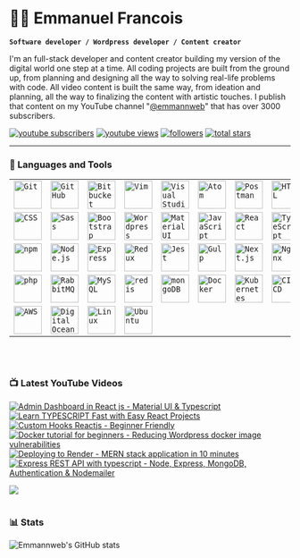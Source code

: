 # 🏄‍♂️ Emmanuel Francois

**`Software developer / Wordpress developer / Content creator`**

I'm an full-stack developer and content creator building my version of the digital world one step at a time. All coding projects are built from the ground up, from planning and designing all the way to solving real-life problems with code. All video content is built the same way, from ideation and planning, all the way to finalizing the content with artistic touches. I publish that content on my YouTube channel "[@emmannweb][youtube]" that has over 3000 subscribers.

   <p align="left">
      <a href="https://www.youtube.com/@emmannweb?sub_confirmation=1">
         <img alt="youtube subscribers" title="Subscribe to my YouTube channel" src="https://custom-icon-badges.demolab.com/youtube/channel/subscribers/UCwh7ee4f3OlHw7WhceG1q_Q?color=%23E05D44&label=SUBSCRIBE&logo=video&logoColor=white&style=for-the-badge&labelColor=CE4630"/></a> 
      <a href="https://www.youtube.com/@emmannweb?sub_confirmation=1">
         <img alt="youtube views" title="YouTube views" src="https://custom-icon-badges.demolab.com/youtube/channel/views/UCwh7ee4f3OlHw7WhceG1q_Q?color=%23E1AD0E&logo=eye&logoColor=white&style=for-the-badge&labelColor=C79600"/></a> 
      <a href="https://github.com/emmannweb?tab=followers">
         <img alt="followers" title="Follow me on Github" src="https://custom-icon-badges.demolab.com/github/followers/emmannweb?color=236ad3&labelColor=1155ba&style=for-the-badge&logo=person-add&label=Follow&logoColor=white"/></a>
      <a href="https://github.com/emmannweb?tab=repositories&sort=stargazers">
         <img alt="total stars" title="Total stars on GitHub" src="https://custom-icon-badges.demolab.com/github/stars/emmannweb?color=55960c&style=for-the-badge&labelColor=488207&logo=star"/></a>
   </p>

---

### 🧰 Languages and Tools

<div align="left">
	<table>
		<tr>
			<td><code><img width="50" src="https://user-images.githubusercontent.com/25181517/192108372-f71d70ac-7ae6-4c0d-8395-51d8870c2ef0.png" alt="Git" title="Git"/></code></td>
			<td><code><img width="50" src="https://user-images.githubusercontent.com/25181517/192108374-8da61ba1-99ec-41d7-80b8-fb2f7c0a4948.png" alt="GitHub" title="GitHub"/></code></td>
			<td><code><img width="50" src="https://user-images.githubusercontent.com/25181517/192108375-268c35e6-ab26-44b2-88bf-e3121a4e5083.png" alt="Bitbucket" title="Bitbucket"/></code></td>
			<td><code><img width="50" src="https://user-images.githubusercontent.com/25181517/192108889-232b3431-a585-4b36-a62d-9078bd3641d9.png" alt="Vim" title="Vim"/></code></td>
			<td><code><img width="50" src="https://user-images.githubusercontent.com/25181517/192108891-d86b6220-e232-423a-bf5f-90903e6887c3.png" alt="Visual Studio Code" title="Visual Studio Code"/></code></td>
			<td><code><img width="50" src="https://user-images.githubusercontent.com/25181517/190887571-ddd87d6e-77f8-41e7-b755-9b6d68e4fab7.png" alt="Atom" title="Atom"/></code></td>
			<td><code><img width="50" src="https://user-images.githubusercontent.com/25181517/192109061-e138ca71-337c-4019-8d42-4792fdaa7128.png" alt="Postman" title="Postman"/></code></td>
			<td><code><img width="50" src="https://user-images.githubusercontent.com/25181517/192158954-f88b5814-d510-4564-b285-dff7d6400dad.png" alt="HTML" title="HTML"/></code></td>
		</tr>
		<tr>
			<td><code><img width="50" src="https://user-images.githubusercontent.com/25181517/183898674-75a4a1b1-f960-4ea9-abcb-637170a00a75.png" alt="CSS" title="CSS"/></code></td>
			<td><code><img width="50" src="https://user-images.githubusercontent.com/25181517/192158956-48192682-23d5-4bfc-9dfb-6511ade346bc.png" alt="Sass" title="Sass"/></code></td>
			<td><code><img width="50" src="https://user-images.githubusercontent.com/25181517/183898054-b3d693d4-dafb-4808-a509-bab54cf5de34.png" alt="Bootstrap" title="Bootstrap"/></code></td>
			<td><code><img width="50" src="https://user-images.githubusercontent.com/25181517/192158957-b1256181-356c-46a3-beb9-487af08a6266.png" alt="Wordpress" title="Wordpress"/></code></td>
			<td><code><img width="50" src="https://user-images.githubusercontent.com/25181517/189716630-fe6c084c-6c66-43af-aa49-64c8aea4a5c2.png" alt="Material UI" title="Material UI"/></code></td>
			<td><code><img width="50" src="https://user-images.githubusercontent.com/25181517/117447155-6a868a00-af3d-11eb-9cfe-245df15c9f3f.png" alt="JavaScript" title="JavaScript"/></code></td>
			<td><code><img width="50" src="https://user-images.githubusercontent.com/25181517/183897015-94a058a6-b86e-4e42-a37f-bf92061753e5.png" alt="React" title="React"/></code></td>
			<td><code><img width="50" src="https://user-images.githubusercontent.com/25181517/183890598-19a0ac2d-e88a-4005-a8df-1ee36782fde1.png" alt="TypeScript" title="TypeScript"/></code></td>
		</tr>
		<tr>
			<td><code><img width="50" src="https://user-images.githubusercontent.com/25181517/121401671-49102800-c959-11eb-9f6f-74d49a5e1774.png" alt="npm" title="npm"/></code></td>
			<td><code><img width="50" src="https://user-images.githubusercontent.com/25181517/183568594-85e280a7-0d7e-4d1a-9028-c8c2209e073c.png" alt="Node.js" title="Node.js"/></code></td>
			<td><code><img width="50" src="https://user-images.githubusercontent.com/25181517/183859966-a3462d8d-1bc7-4880-b353-e2cbed900ed6.png" alt="Express" title="Express"/></code></td>
			<td><code><img width="50" src="https://user-images.githubusercontent.com/25181517/187896150-cc1dcb12-d490-445c-8e4d-1275cd2388d6.png" alt="Redux" title="Redux"/></code></td>
			<td><code><img width="50" src="https://user-images.githubusercontent.com/25181517/187955005-f4ca6f1a-e727-497b-b81b-93fb9726268e.png" alt="Jest" title="Jest"/></code></td>
			<td><code><img width="50" src="https://github.com/marwin1991/profile-technology-icons/assets/136815194/c49c6dbd-992a-4f14-9cf4-ff40cb5344ed" alt="Gulp" title="Gulp"/></code></td>
			<td><code><img width="50" src="https://github.com/marwin1991/profile-technology-icons/assets/136815194/5f8c622c-c217-4649-b0a9-7e0ee24bd704" alt="Next.js" title="Next.js"/></code></td>
			<td><code><img width="50" src="https://user-images.githubusercontent.com/25181517/183345125-9a7cd2e6-6ad6-436f-8490-44c903bef84c.png" alt="Nginx" title="Nginx"/></code></td>
		</tr>
		<tr>
			<td><code><img width="50" src="https://user-images.githubusercontent.com/25181517/183570228-6a040b9f-3ddf-47a2-a201-743121dac664.png" alt="php" title="php"/></code></td>
			<td><code><img width="50" src="https://github.com/marwin1991/profile-technology-icons/assets/136815194/50342602-8025-4030-b492-550f2eaa4073" alt="RabbitMQ" title="RabbitMQ"/></code></td>
			<td><code><img width="50" src="https://user-images.githubusercontent.com/25181517/183896128-ec99105a-ec1a-4d85-b08b-1aa1620b2046.png" alt="MySQL" title="MySQL"/></code></td>
			<td><code><img width="50" src="https://user-images.githubusercontent.com/25181517/182884894-d3fa6ee0-f2b4-4960-9961-64740f533f2a.png" alt="redis" title="redis"/></code></td>
			<td><code><img width="50" src="https://user-images.githubusercontent.com/25181517/182884177-d48a8579-2cd0-447a-b9a6-ffc7cb02560e.png" alt="mongoDB" title="mongoDB"/></code></td>
			<td><code><img width="50" src="https://user-images.githubusercontent.com/25181517/117207330-263ba280-adf4-11eb-9b97-0ac5b40bc3be.png" alt="Docker" title="Docker"/></code></td>
			<td><code><img width="50" src="https://user-images.githubusercontent.com/25181517/182534006-037f08b5-8e7b-4e5f-96b6-5d2a5558fa85.png" alt="Kubernetes" title="Kubernetes"/></code></td>
			<td><code><img width="50" src="https://user-images.githubusercontent.com/25181517/183868728-b2e11072-00a5-47e2-8a4e-4ebbb2b8c554.png" alt="CI/CD" title="CI/CD"/></code></td>
		</tr>
		<tr>
			<td><code><img width="50" src="https://user-images.githubusercontent.com/25181517/183896132-54262f2e-6d98-41e3-8888-e40ab5a17326.png" alt="AWS" title="AWS"/></code></td>
			<td><code><img width="50" src="https://github.com/user-attachments/assets/f3bee16b-3609-489f-9445-d08c0a52468b" alt="Digital Ocean" title="Digital Ocean"/></code></td>
			<td><code><img width="50" src="https://github.com/marwin1991/profile-technology-icons/assets/76662862/2481dc48-be6b-4ebb-9e8c-3b957efe69fa" alt="Linux" title="Linux"/></code></td>
			<td><code><img width="50" src="https://user-images.githubusercontent.com/25181517/186884153-99edc188-e4aa-4c84-91b0-e2df260ebc33.png" alt="Ubuntu" title="Ubuntu"/></code></td>
		</tr>
	</table>
</div>
<br />

#

### 📺 Latest YouTube Videos

<!-- BEGIN YOUTUBE-CARDS -->
[![Admin Dashboard in React js - Material UI  & Typescript](https://ytcards.demolab.com/?id=bJOLIOAPTsI&title=Admin+Dashboard+in+React+js+-+Material+UI++%26+Typescript&lang=en&timestamp=1734637492&background_color=%230d1117&title_color=%23ffffff&stats_color=%23dedede&max_title_lines=1&width=250&border_radius=5 "Admin Dashboard in React js - Material UI  & Typescript")](https://www.youtube.com/watch?v=bJOLIOAPTsI)
[![Learn TYPESCRIPT Fast with Easy React Projects](https://ytcards.demolab.com/?id=eM5f621Fk70&title=Learn+TYPESCRIPT+Fast+with+Easy+React+Projects&lang=en&timestamp=1733403741&background_color=%230d1117&title_color=%23ffffff&stats_color=%23dedede&max_title_lines=1&width=250&border_radius=5 "Learn TYPESCRIPT Fast with Easy React Projects")](https://www.youtube.com/watch?v=eM5f621Fk70)
[![Custom Hooks Reactjs - Beginner Friendly](https://ytcards.demolab.com/?id=Kcsys8xUAyA&title=Custom+Hooks+Reactjs+-+Beginner+Friendly&lang=en&timestamp=1731435179&background_color=%230d1117&title_color=%23ffffff&stats_color=%23dedede&max_title_lines=1&width=250&border_radius=5 "Custom Hooks Reactjs - Beginner Friendly")](https://www.youtube.com/watch?v=Kcsys8xUAyA)
[![Docker tutorial for beginners -  Reducing Wordpress docker image vulnerabilities](https://ytcards.demolab.com/?id=fS6BzC0A_MA&title=Docker+tutorial+for+beginners+-++Reducing+Wordpress+docker+image+vulnerabilities&lang=en&timestamp=1727121002&background_color=%230d1117&title_color=%23ffffff&stats_color=%23dedede&max_title_lines=1&width=250&border_radius=5 "Docker tutorial for beginners -  Reducing Wordpress docker image vulnerabilities")](https://www.youtube.com/watch?v=fS6BzC0A_MA)
[![Deploying to Render - MERN stack application in 10 minutes](https://ytcards.demolab.com/?id=OYHuTllEoEI&title=Deploying+to+Render+-+MERN+stack+application+in+10+minutes&lang=en&timestamp=1724959657&background_color=%230d1117&title_color=%23ffffff&stats_color=%23dedede&max_title_lines=1&width=250&border_radius=5 "Deploying to Render - MERN stack application in 10 minutes")](https://www.youtube.com/watch?v=OYHuTllEoEI)
[![Express REST API with typescript  -  Node, Express,  MongoDB, Authentication & Nodemailer](https://ytcards.demolab.com/?id=3-nz10akg5w&title=Express+REST+API+with+typescript++-++Node%2C+Express%2C++MongoDB%2C+Authentication+%26+Nodemailer&lang=en&timestamp=1721859443&background_color=%230d1117&title_color=%23ffffff&stats_color=%23dedede&max_title_lines=1&width=250&border_radius=5 "Express REST API with typescript  -  Node, Express,  MongoDB, Authentication & Nodemailer")](https://www.youtube.com/watch?v=3-nz10akg5w)
<!-- END YOUTUBE-CARDS -->

[<img src="https://custom-icon-badges.demolab.com/badge/-Subscribe%20For%20More-red?style=for-the-badge&logo=video&logoColor=white"/>](https://www.youtube.com/@emmannweb?sub_confirmation=1)

#

### 📊 Stats

![Emmannweb's GitHub stats](https://github-readme-stats.vercel.app/api?username=emmannweb&show_icons=true&theme=gruvbox)

<!-- ![GitHub Streak](https://streak-stats.demolab.com?user=emmannweb&theme=gruvbox&border_radius=4.5) -->

#

[website]: webtechbloginc.com
[youtube]: https://youtube.com/@emmannweb
